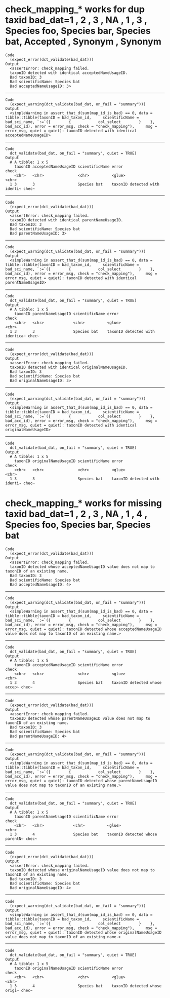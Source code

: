 # check_mapping_* works for dup taxid bad_dat=1          , 2          , 3          , NA         , 1          , 3          , Species foo, Species bar, Species bat, Accepted   , Synonym    , Synonym    

    Code
      (expect_error(dct_validate(bad_dat)))
    Output
      <assertError: check_mapping failed.
      taxonID detected with identical acceptedNameUsageID.
      Bad taxonID: 3
      Bad scientificName: Species bat
      Bad acceptedNameUsageID: 3>

---

    Code
      (expect_warning(dct_validate(bad_dat, on_fail = "summary")))
    Output
      <simpleWarning in assert_that_d(sum(map_id_is_bad) == 0, data = tibble::tibble(taxonID = bad_taxon_id,     scientificName = bad_sci_name, `:=`({        {            col_select        }    }, bad_acc_id), error = error_msg, check = "check_mapping"),     msg = error_msg, quiet = quiet): taxonID detected with identical acceptedNameUsageID>

---

    Code
      dct_validate(bad_dat, on_fail = "summary", quiet = TRUE)
    Output
      # A tibble: 1 x 5
        taxonID acceptedNameUsageID scientificName error                         check
        <chr>   <chr>               <chr>          <glue>                        <chr>
      1 3       3                   Species bat    taxonID detected with identi~ chec~

---

    Code
      (expect_error(dct_validate(bad_dat)))
    Output
      <assertError: check_mapping failed.
      taxonID detected with identical parentNameUsageID.
      Bad taxonID: 3
      Bad scientificName: Species bat
      Bad parentNameUsageID: 3>

---

    Code
      (expect_warning(dct_validate(bad_dat, on_fail = "summary")))
    Output
      <simpleWarning in assert_that_d(sum(map_id_is_bad) == 0, data = tibble::tibble(taxonID = bad_taxon_id,     scientificName = bad_sci_name, `:=`({        {            col_select        }    }, bad_acc_id), error = error_msg, check = "check_mapping"),     msg = error_msg, quiet = quiet): taxonID detected with identical parentNameUsageID>

---

    Code
      dct_validate(bad_dat, on_fail = "summary", quiet = TRUE)
    Output
      # A tibble: 1 x 5
        taxonID parentNameUsageID scientificName error                           check
        <chr>   <chr>             <chr>          <glue>                          <chr>
      1 3       3                 Species bat    taxonID detected with identica~ chec~

---

    Code
      (expect_error(dct_validate(bad_dat)))
    Output
      <assertError: check_mapping failed.
      taxonID detected with identical originalNameUsageID.
      Bad taxonID: 3
      Bad scientificName: Species bat
      Bad originalNameUsageID: 3>

---

    Code
      (expect_warning(dct_validate(bad_dat, on_fail = "summary")))
    Output
      <simpleWarning in assert_that_d(sum(map_id_is_bad) == 0, data = tibble::tibble(taxonID = bad_taxon_id,     scientificName = bad_sci_name, `:=`({        {            col_select        }    }, bad_acc_id), error = error_msg, check = "check_mapping"),     msg = error_msg, quiet = quiet): taxonID detected with identical originalNameUsageID>

---

    Code
      dct_validate(bad_dat, on_fail = "summary", quiet = TRUE)
    Output
      # A tibble: 1 x 5
        taxonID originalNameUsageID scientificName error                         check
        <chr>   <chr>               <chr>          <glue>                        <chr>
      1 3       3                   Species bat    taxonID detected with identi~ chec~

# check_mapping_* works for missing taxid bad_dat=1          , 2          , 3          , NA         , 1          , 4          , Species foo, Species bar, Species bat

    Code
      (expect_error(dct_validate(bad_dat)))
    Output
      <assertError: check_mapping failed.
      taxonID detected whose acceptedNameUsageID value does not map to taxonID of an existing name.
      Bad taxonID: 3
      Bad scientificName: Species bat
      Bad acceptedNameUsageID: 4>

---

    Code
      (expect_warning(dct_validate(bad_dat, on_fail = "summary")))
    Output
      <simpleWarning in assert_that_d(sum(map_id_is_bad) == 0, data = tibble::tibble(taxonID = bad_taxon_id,     scientificName = bad_sci_name, `:=`({        {            col_select        }    }, bad_acc_id), error = error_msg, check = "check_mapping"),     msg = error_msg, quiet = quiet): taxonID detected whose acceptedNameUsageID value does not map to taxonID of an existing name.>

---

    Code
      dct_validate(bad_dat, on_fail = "summary", quiet = TRUE)
    Output
      # A tibble: 1 x 5
        taxonID acceptedNameUsageID scientificName error                         check
        <chr>   <chr>               <chr>          <glue>                        <chr>
      1 3       4                   Species bat    taxonID detected whose accep~ chec~

---

    Code
      (expect_error(dct_validate(bad_dat)))
    Output
      <assertError: check_mapping failed.
      taxonID detected whose parentNameUsageID value does not map to taxonID of an existing name.
      Bad taxonID: 3
      Bad scientificName: Species bat
      Bad parentNameUsageID: 4>

---

    Code
      (expect_warning(dct_validate(bad_dat, on_fail = "summary")))
    Output
      <simpleWarning in assert_that_d(sum(map_id_is_bad) == 0, data = tibble::tibble(taxonID = bad_taxon_id,     scientificName = bad_sci_name, `:=`({        {            col_select        }    }, bad_acc_id), error = error_msg, check = "check_mapping"),     msg = error_msg, quiet = quiet): taxonID detected whose parentNameUsageID value does not map to taxonID of an existing name.>

---

    Code
      dct_validate(bad_dat, on_fail = "summary", quiet = TRUE)
    Output
      # A tibble: 1 x 5
        taxonID parentNameUsageID scientificName error                           check
        <chr>   <chr>             <chr>          <glue>                          <chr>
      1 3       4                 Species bat    taxonID detected whose parentN~ chec~

---

    Code
      (expect_error(dct_validate(bad_dat)))
    Output
      <assertError: check_mapping failed.
      taxonID detected whose originalNameUsageID value does not map to taxonID of an existing name.
      Bad taxonID: 3
      Bad scientificName: Species bat
      Bad originalNameUsageID: 4>

---

    Code
      (expect_warning(dct_validate(bad_dat, on_fail = "summary")))
    Output
      <simpleWarning in assert_that_d(sum(map_id_is_bad) == 0, data = tibble::tibble(taxonID = bad_taxon_id,     scientificName = bad_sci_name, `:=`({        {            col_select        }    }, bad_acc_id), error = error_msg, check = "check_mapping"),     msg = error_msg, quiet = quiet): taxonID detected whose originalNameUsageID value does not map to taxonID of an existing name.>

---

    Code
      dct_validate(bad_dat, on_fail = "summary", quiet = TRUE)
    Output
      # A tibble: 1 x 5
        taxonID originalNameUsageID scientificName error                         check
        <chr>   <chr>               <chr>          <glue>                        <chr>
      1 3       4                   Species bat    taxonID detected whose origi~ chec~

